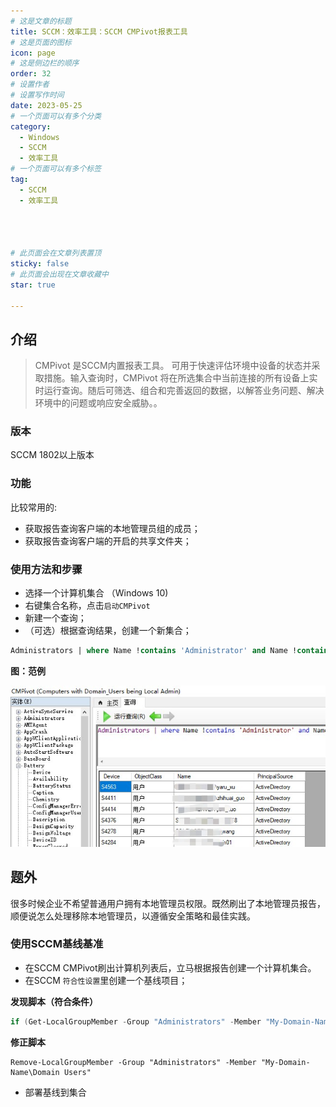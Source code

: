 ```yaml
---
# 这是文章的标题
title: SCCM：效率工具：SCCM CMPivot报表工具
# 这是页面的图标
icon: page
# 这是侧边栏的顺序
order: 32
# 设置作者
# 设置写作时间
date: 2023-05-25
# 一个页面可以有多个分类
category:
  - Windows
  - SCCM
  - 效率工具
# 一个页面可以有多个标签
tag:
  - SCCM
  - 效率工具




# 此页面会在文章列表置顶
sticky: false
# 此页面会出现在文章收藏中
star: true

---
```



## 介绍 

>CMPivot 是SCCM内置报表工具。 可用于快速评估环境中设备的状态并采取措施。输入查询时，CMPivot 将在所选集合中当前连接的所有设备上实时运行查询。随后可筛选、组合和完善返回的数据，以解答业务问题、解决环境中的问题或响应安全威胁。。



### 版本

SCCM 1802以上版本

### 功能

比较常用的:

- 获取报告查询客户端的本地管理员组的成员；
- 获取报告查询客户端的开启的共享文件夹；



### 使用方法和步骤

- 选择一个计算机集合 （Windows 10)
- 右键集合名称，点击`启动CMPivot`
- 新建一个查询；
- （可选）根据查询结果，创建一个新集合；

```sql
Administrators | where Name !contains 'Administrator' and Name !contains 'Domain Admins' and Name !contains 'Helpdesk Admins' 
```

**图：范例**

![SCCM CMPivot](../../PostImages/Post32_SCCM_CMPivot_Query_Examples.jpg)


## 题外

很多时候企业不希望普通用户拥有本地管理员权限。既然刷出了本地管理员报告，顺便说怎么处理移除本地管理员，以遵循安全策略和最佳实践。

### 使用SCCM基线基准

- 在SCCM CMPivot刷出计算机列表后，立马根据报告创建一个计算机集合。
- 在SCCM `符合性设置`里创建一个基线项目；

**发现脚本（符合条件）**

```powershell
if (Get-LocalGroupMember -Group "Administrators" -Member "My-Domain-Name\Domain Users" -ErrorAction SilentlyContinue) {   return $false }else {   return $true}
```

**修正脚本**

```
Remove-LocalGroupMember -Group "Administrators" -Member "My-Domain-Name\Domain Users"
```

- 部署基线到集合